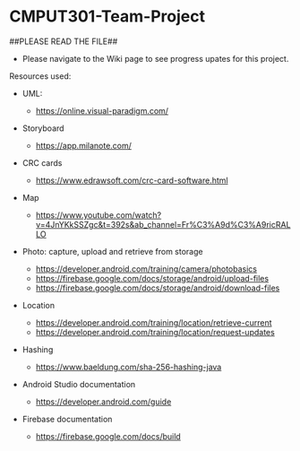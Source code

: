 # CMPUT301-Team-Project

##PLEASE READ THE FILE##

- Please navigate to the Wiki page to see progress upates for this project. 


Resources used:
- UML:
    - https://online.visual-paradigm.com/

- Storyboard 
    - https://app.milanote.com/
  
- CRC cards
    - https://www.edrawsoft.com/crc-card-software.html

- Map
    - https://www.youtube.com/watch?v=4JnYKkSSZgc&t=392s&ab_channel=Fr%C3%A9d%C3%A9ricRALLO
   
- Photo: capture, upload and retrieve from storage
    - https://developer.android.com/training/camera/photobasics
    - https://firebase.google.com/docs/storage/android/upload-files
    - https://firebase.google.com/docs/storage/android/download-files

- Location
    - https://developer.android.com/training/location/retrieve-current
    - https://developer.android.com/training/location/request-updates

- Hashing
    - https://www.baeldung.com/sha-256-hashing-java

- Android Studio documentation
    - https://developer.android.com/guide
   
- Firebase documentation
    - https://firebase.google.com/docs/build
